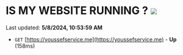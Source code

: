 # IS MY WEBSITE RUNNING ? [![](https://img.shields.io/static/v1?label=Sponsor&message=%E2%9D%A4&logo=GitHub&color=%23fe8e86)](https://github.com/sponsors/<username>)

Last updated: **5/8/2024, 10:53:59 AM**

- `GET` [https://youssefservice.me](https://youssefservice.me) - **Up** (158ms)
